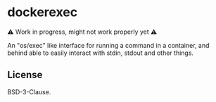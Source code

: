 dockerexec
==========
:warning: Work in progress, might not work properly yet :warning:

An "os/exec" like interface for running a command in a container, and behind able to easily interact
with stdin, stdout and other things.

License
-------
BSD-3-Clause.
